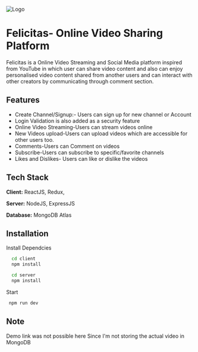 
![Logo](https://snipboard.io/g92iIB.jpg)


# Felicitas- Online Video Sharing Platform
Felicitas is a Online Video Streaming and Social Media platform inspired from YouTube in which user can share video content and also can enjoy personalised video content shared from another users and can interact with other creators by communicating through comment section.

## Features

- Create Channel/Signup:-  Users can sign up for new channel or Account
- Login Validation is also added as a security feature
- Online Video Streaming-Users can stream videos online 
- New Videos upload-Users can upload videos which are accessible for other users too.
- Comments-Users can Comment on videos
- Subscribe-Users can subscribe to specific/favorite channels
- Likes and Dislikes- Users can like or dislike the videos

## Tech Stack

**Client:** ReactJS, Redux,

**Server:** NodeJS, ExpressJS

**Database:** MongoDB Atlas


## Installation

Install Dependcies

```bash
  cd client
  npm install 
```
    
```bash
  cd server
  npm install 
```
    
Start

```bash
 npm run dev
```
    
## Note

Demo link was not possible here 
Since I'm not storing the actual video in MongoDB


